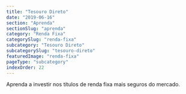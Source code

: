 ```yaml
---
title: "Tesouro Direto"
date: "2019-06-16"
section: "Aprenda"
sectionSlug: "aprenda"
category: "Renda Fixa"
categorySlug: "renda-fixa"
subcategory: "Tesouro Direto"
subcategorySlug: "tesouro-direto"
featuredImage: "renda-fixa"
pageType: "subcategory"
indexOrder: 22
---
```


Aprenda a investir nos títulos de renda fixa mais seguros do mercado.